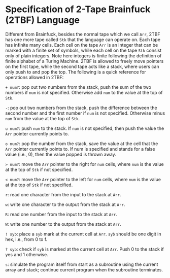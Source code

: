 # Specification of 2-Tape Brainfuck (2TBF) Language

Different from Brainfuck, besides the normal tape which we call `Arr`, 2TBF has one more tape called `Stk` that the language can operate on. Each tape has infinite many cells. Each cell on the tape `Arr` is an integer that can be marked with a finite set of symbols, while each cell on the tape `Stk` consist only of plain integers. Note here integers is finite following the definition of finite alphabet of a Turing Machine. 2TBF is allowed to freely move pointers on the first tape, while the second tape acts like a stack, where users can only push to and pop the top. The following is a quick reference for operations allowed in 2TBF:

`+ num?`: pop out two numbers from the stack, push the sum of the two numbers if `num` is not specified. Otherwise add `num` to the value at the top of `Stk`.

`-`: pop out two numbers from the stack, push the difference between the second number and the first number if `num` is not specified. Otherwise minus `num` from the value at the top of `Stk`.

`u num?`: push `num` to the stack. If `num` is not specified, then push the value the `Arr` pointer currently points to.

`o num?`: pop the number from the stack, save the value at the cell that the `Arr` pointer currently points to. If num is specified and stands for a false value (i.e., 0), then the value popped is thrown away.

`> num?`: move the `Arr` pointer to the right for `num` cells, where `num` is the value at the top of `Stk` if not specified.

`< num?`: move the `Arr` pointer to the left for `num` cells, where `num` is the value at the top of `Stk` if not specified.

`r`: read one character from the input to the stack at `Arr`.

`w`: write one character to the output from the stack at `Arr`.

`R`: read one number from the input to the stack at `Arr`.

`W`: write one number to the output from the stack at `Arr`.

`! syb`: place a `syb` mark at the current cell at `Arr`. `syb` should be one digit in hex, i.e., from 0 to f.

`? syb`: check if `syb` is marked at the current cell at `Arr`. Push 0 to the stack if yes and 1 otherwise.

`s`: simulate the program itself from start as a subroutine using the current array and stack; continue current program when the subroutine terminates.